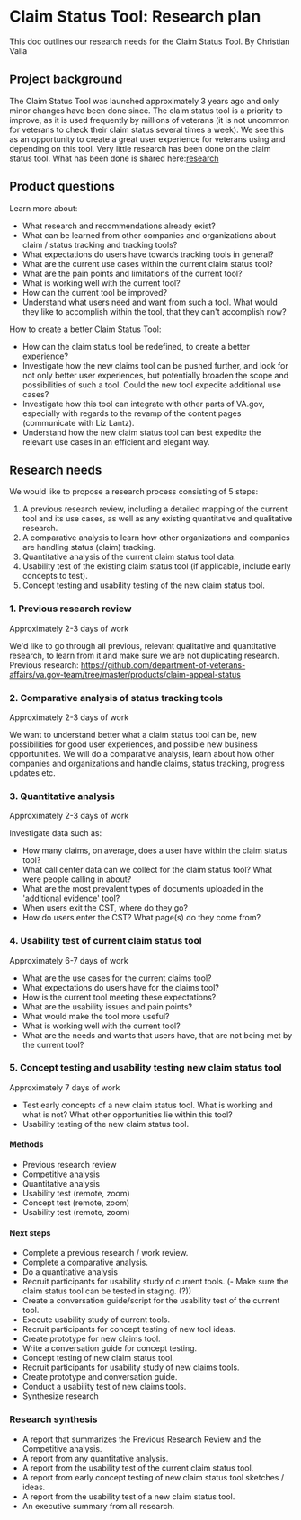 # Claim Status Tool: Research plan

This doc outlines our research needs for the Claim Status Tool. 
By Christian Valla

## Project background

The Claim Status Tool was launched approximately 3 years ago and only minor changes have been done since. The claim status tool is a priority to improve, as it is used frequently by millions of veterans (it is not uncommon for veterans to check their claim status several times a week). We see this as an opportunity to create a great user experience for veterans using and depending on this tool.
Very little research has been done on the claim status tool. What has been done is shared here:[research](https://github.com/department-of-veterans-affairs/va.gov-team/tree/master/products/claim-appeal-status)

## Product questions

Learn more about: 
- What research and recommendations already exist?
- What can be learned from other companies and organizations about claim / status tracking and tracking tools?
- What expectations do users have towards tracking tools in general?
- What are the current use cases within the current claim status tool?
- What are the pain points and limitations of the current tool?
- What is working well with the current tool?
- How can the current tool be improved?
- Understand what users need and want from such a tool. What would they like to accomplish within the tool, that they can't accomplish now?


How to create a better Claim Status Tool:
- How can the claim status tool be redefined, to create a better experience?
- Investigate how the new claims tool can be pushed further, and look for not only better user experiences, but potentially broaden the scope and possibilities of such a tool. Could the new tool expedite additional use cases?
- Investigate how this tool can integrate with other parts of VA.gov, especially with regards to the revamp of the content pages (communicate with Liz Lantz).
- Understand how the new claim status tool can best expedite the relevant use cases in an efficient and elegant way.


## Research needs

We would like to propose a research process consisting of 5 steps:

1. A previous research review, including a detailed mapping of the current tool and its use cases, as well as any existing quantitative and qualitative research.
2. A comparative analysis to learn how other organizations and companies are handling status (claim) tracking.
3. Quantitative analysis of the current claim status tool data. 
4. Usability test of the existing claim status tool (if applicable, include early concepts to test).
5. Concept testing and usability testing of the new claim status tool.


### 1. Previous research review

Approximately 2-3 days of work

We'd like to go through all previous, relevant qualitative and quantitative research, to learn from it and make sure we are not duplicating research.                                 
Previous research: https://github.com/department-of-veterans-affairs/va.gov-team/tree/master/products/claim-appeal-status
  
### 2. Comparative analysis of status tracking tools

Approximately 2-3 days of work

We want to understand better what a claim status tool can be, new possibilities for good user experiences, and possible new business opportunities. We will do a comparative analysis, learn about how other companies and organizations and handle claims, status tracking, progress updates etc. 



### 3. Quantitative analysis

Approximately 2-3 days of work

Investigate data such as:

- How many claims, on average, does a user have within the claim status tool?
- What call center data can we collect for the claim status tool? What were people calling in about?
- What are the most prevalent types of documents uploaded in the 'additional evidence' tool?
- When users exit the CST, where do they go?
- How do users enter the CST? What page(s) do they come from?



### 4. Usability test of current claim status tool

Approximately 6-7 days of work

- What are the use cases for the current claims tool?
- What expectations do users have for the claims tool?
- How is the current tool meeting these expectations?
- What are the usability issues and pain points?
- What would make the tool more useful?
- What is working well with the current tool?
- What are the needs and wants that users have, that are not being met by the current tool?


### 5. Concept testing and usability testing new claim status tool

Approximately 7 days of work

- Test early concepts of a new claim status tool.
What is working and what is not?
What other opportunities lie within this tool?
- Usability testing of the new claim status tool.



#### Methods

- Previous research review
- Competitive analysis
- Quantitative analysis
- Usability test (remote, zoom)
- Concept test (remote, zoom)
- Usability test (remote, zoom)



#### Next steps

- Complete a previous research / work review.
- Complete a comparative analysis.
- Do a quantitative analysis
- Recruit participants for usability study of current tools. (- Make sure the claim status tool can be tested in staging. (?))
- Create a conversation guide/script for the usability test of the current tool.
- Execute usability study of current tools.
- Recruit participants for concept testing of new tool ideas.
- Create prototype for new claims tool.
- Write a conversation guide for concept testing.
- Concept testing of new claim status tool.
- Recruit participants for usability study of new claims tools.
- Create prototype and conversation guide.
- Conduct a usability test of new claims tools.
- Synthesize research


### Research synthesis

- A report that summarizes the Previous Research Review and the Competitive analysis.
- A report from any quantitative analysis.
- A report from the usability test of the current claim status tool.
- A report from early concept testing of new claim status tool sketches / ideas.
- A report from the usability test of a new claim status tool.
- An executive summary from all research.

